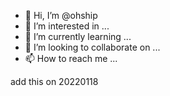 - 👋 Hi, I’m @ohship
- 👀 I’m interested in ...
- 🌱 I’m currently learning ...
- 💞️ I’m looking to collaborate on ...
- 📫 How to reach me ...

<!---
ohship/ohship is a ✨ special ✨ repository because its `README.md` (this file) appears on your GitHub profile.
You can click the Preview link to take a look at your changes.
--->

add this on 20220118

